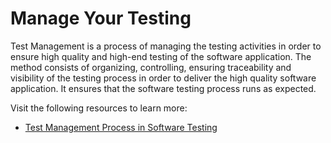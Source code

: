 # Manage Your Testing

Test Management is a process of managing the testing activities in order to ensure high quality and high-end testing of the software application. The method consists of organizing, controlling, ensuring traceability and visibility of the testing process in order to deliver the high quality software application. It ensures that the software testing process runs as expected.

Visit the following resources to learn more:

- [Test Management Process in Software Testing](https://www.guru99.com/test-management-phases-a-complete-guide-for-testing-project.html)